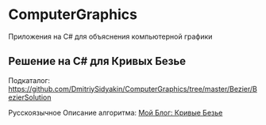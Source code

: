 # ComputerGraphics
Приложения на C# для объяснения компьютерной графики
## Решение на C# для Кривых Безье
Подкаталог: https://github.com/DmitriySidyakin/ComputerGraphics/tree/master/Bezier/BezierSolution

Русскоязычное Описание алгоритма: [Мой Блог: Кривые Безье](https://designermanuals.blogspot.com/2019/12/KryvyeBezier.html)
